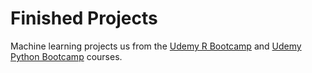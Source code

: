 # Finished Projects
Machine learning projects us from the [Udemy R Bootcamp](https://www.udemy.com/data-science-and-machine-learning-bootcamp-with-r/) and [Udemy Python Bootcamp](https://www.udemy.com/python-for-data-science-and-machine-learning-bootcamp/) courses.
